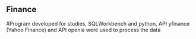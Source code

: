 Finance
---------------------------------------------
#Program developed for studies, SQLWorkbench and python, API yfinance (Yahoo Finance) and API openia were used to process the data
 
 
